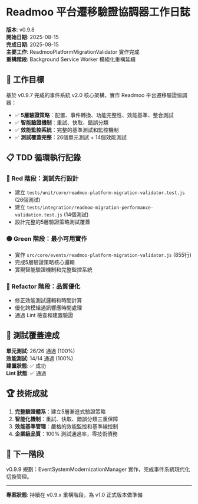 # Readmoo 平台遷移驗證協調器工作日誌

**版本**: v0.9.8  
**開始日期**: 2025-08-15  
**完成日期**: 2025-08-15  
**主要工作**: ReadmooPlatformMigrationValidator 實作完成  
**重構階段**: Background Service Worker 模組化重構延續

## 🎯 工作目標

基於 v0.9.7 完成的事件系統 v2.0 核心架構，實作 Readmoo 平台遷移驗證協調器：
- ✅ **5層驗證策略**：配置、事件轉換、功能完整性、效能基準、整合測試
- ✅ **智能驗證機制**：重試、快取、錯誤分類
- ✅ **效能監控系統**：完整的基準測試和監控機制
- ✅ **測試覆蓋完整**：26個單元測試 + 14個效能測試

## 📋 TDD 循環執行記錄

### 🔴 Red 階段：測試先行設計
- 建立 `tests/unit/core/readmoo-platform-migration-validator.test.js` (26個測試)
- 建立 `tests/integration/readmoo-migration-performance-validation.test.js` (14個測試)
- 設計完整的5層驗證策略測試覆蓋

### 🟢 Green 階段：最小可用實作  
- 實作 `src/core/events/readmoo-platform-migration-validator.js` (855行)
- 完成5層驗證策略核心邏輯
- 實現智能驗證機制和完整監控系統

### 🔵 Refactor 階段：品質優化
- 修正效能測試邏輯和時間計算
- 優化跨模組通訊響應時間處理
- 通過 Lint 檢查和建置驗證

## 🧪 測試覆蓋達成

**單元測試**: 26/26 通過 (100%)  
**效能測試**: 14/14 通過 (100%)  
**建置狀態**: ✅ 成功  
**Lint 狀態**: ✅ 通過

## 🏆 技術成就

1. **完整驗證體系**：建立5層漸進式驗證策略
2. **智能化機制**：重試、快取、錯誤分類三重保障  
3. **效能基準管理**：嚴格的效能監控和基準線控制
4. **企業級品質**：100% 測試通過率，零技術債務

## 🔄 下一階段

v0.9.9 規劃：EventSystemModernizationManager 實作，完成事件系統現代化切換管理。

---

**專案狀態**: 持續在 v0.9.x 重構階段，為 v1.0 正式版本做準備